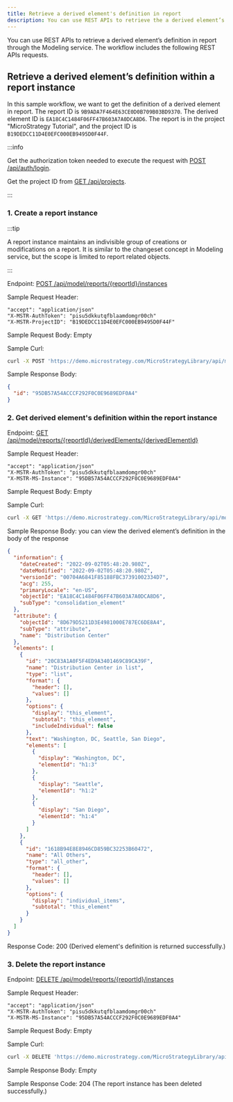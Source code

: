 ```yaml
---
title: Retrieve a derived element's definition in report
description: You can use REST APIs to retrieve the a derived element’s definition in report through the Modeling service.
---
```


<Available since="2021 Update 7" />

You can use REST APIs to retrieve a derived element’s definition in report through the Modeling service. The workflow includes the following REST APIs requests.

## Retrieve a derived element’s definition within a report instance

In this sample workflow, we want to get the definition of a derived element in report. The report ID is `9B9ADA7F464E63CE0D0B709B03BD9370`. The derived element ID is `EA18C4C1484F06FF47B603A7A0DCA8D6`. The report is in the project "MicroStrategy Tutorial", and the project ID is `B19DEDCC11D4E0EFC000EB9495D0F44F`.

:::info

Get the authorization token needed to execute the request with [POST /api/auth/login](https://demo.microstrategy.com/MicroStrategyLibrary/api-docs/index.html#/Authentication/postLogin).

Get the project ID from [GET /api/projects](https://demo.microstrategy.com/MicroStrategyLibrary/api-docs/index.html#/Projects/getProjects_1).

:::

### 1. Create a report instance

:::tip

A report instance maintains an indivisible group of creations or modifications on a report. It is similar to the changeset concept in Modeling service, but the scope is limited to report related objects.

:::

Endpoint: [POST /api/model/reports/{reportId}/instances](https://demo.microstrategy.com/MicroStrategyLibrary/api-docs/index.html#/Reports/ms-createReportInstance)

Sample Request Header:

```http
"accept": "application/json"
"X-MSTR-AuthToken": "pisu5dkkutqfblaamdomgr00ch"
"X-MSTR-ProjectID": "B19DEDCC11D4E0EFC000EB9495D0F44F"
```

Sample Request Body: Empty

Sample Curl:

```bash
curl -X POST 'https://demo.microstrategy.com/MicroStrategyLibrary/api/model/reports/9B9ADA7F464E63CE0D0B709B03BD9370/instances' -H 'accept: application/json' -H 'X-MSTR-AuthToken: pisu5dkkutqfblaamdomgr00ch' -H 'X-MSTR-ProjectID: B19DEDCC11D4E0EFC000EB9495D0F44F'
```

Sample Response Body:

```json
{
  "id": "95DB57A54ACCCF292F0C0E9689EDF0A4"
}
```

### 2. Get derived element's definition within the report instance

Endpoint: [GET /api/model/reports/{reportId}/derivedElements/{derivedElementId}](https://demo.microstrategy.com/MicroStrategyLibrary/api-docs/index.html#/Reports/ms-getReportDerivedElement)

Sample Request Header:

```http
"accept": "application/json"
"X-MSTR-AuthToken": "pisu5dkkutqfblaamdomgr00ch"
"X-MSTR-MS-Instance": "95DB57A54ACCCF292F0C0E9689EDF0A4"
```

Sample Request Body: Empty

Sample Curl:

```bash
curl -X GET 'https://demo.microstrategy.com/MicroStrategyLibrary/api/model/reports/9B9ADA7F464E63CE0D0B709B03BD9370/derivedElements/EA18C4C1484F06FF47B603A7A0DCA8D6' -H 'accept: application/json' -H 'X-MSTR-AuthToken: pisu5dkkutqfblaamdomgr00ch' -H 'X-MSTR-MS-Instance: 95DB57A54ACCCF292F0C0E9689EDF0A4'
```

Sample Response Body: you can view the derived element’s definition in the body of the response

```json
{
  "information": {
    "dateCreated": "2022-09-02T05:48:20.980Z",
    "dateModified": "2022-09-02T05:48:20.980Z",
    "versionId": "00704A6841F85188FBC37391002334D7",
    "acg": 255,
    "primaryLocale": "en-US",
    "objectId": "EA18C4C1484F06FF47B603A7A0DCA8D6",
    "subType": "consolidation_element"
  },
  "attribute": {
    "objectId": "8D679D5211D3E4981000E787EC6DE8A4",
    "subType": "attribute",
    "name": "Distribution Center"
  },
  "elements": [
    {
      "id": "20C83A1A0F5F4ED9A3401469C89CA39F",
      "name": "Distribution Center in list",
      "type": "list",
      "format": {
        "header": [],
        "values": []
      },
      "options": {
        "display": "this_element",
        "subtotal": "this_element",
        "includeIndividual": false
      },
      "text": "Washington, DC, Seattle, San Diego",
      "elements": [
        {
          "display": "Washington, DC",
          "elementId": "h1:3"
        },
        {
          "display": "Seattle",
          "elementId": "h1:2"
        },
        {
          "display": "San Diego",
          "elementId": "h1:4"
        }
      ]
    },
    {
      "id": "1618B94E8E8946CD859BC32253B60472",
      "name": "All Others",
      "type": "all_other",
      "format": {
        "header": [],
        "values": []
      },
      "options": {
        "display": "individual_items",
        "subtotal": "this_element"
      }
    }
  ]
}
```

Response Code: 200 (Derived element's definition is returned successfully.)

### 3. Delete the report instance

Endpoint: [DELETE /api/model/reports/{reportId}/instances](https://demo.microstrategy.com/MicroStrategyLibrary/api-docs/index.html#/Reports/ms-deleteReportInstance)

Sample Request Header:

```http
"accept": "application/json"
"X-MSTR-AuthToken": "pisu5dkkutqfblaamdomgr00ch"
"X-MSTR-MS-Instance": "95DB57A54ACCCF292F0C0E9689EDF0A4"
```

Sample Request Body: Empty

Sample Curl:

```bash
curl -X DELETE 'https://demo.microstrategy.com/MicroStrategyLibrary/api/model/reports/9B9ADA7F464E63CE0D0B709B03BD9370/instances' -H 'accept: */*' -H 'X-MSTR-AuthToken: pisu5dkkutqfblaamdomgr00ch' -H 'X-MSTR-MS-Instance: 95DB57A54ACCCF292F0C0E9689EDF0A4'
```

Sample Response Body: Empty

Sample Response Code: 204 (The report instance has been deleted successfully.)
